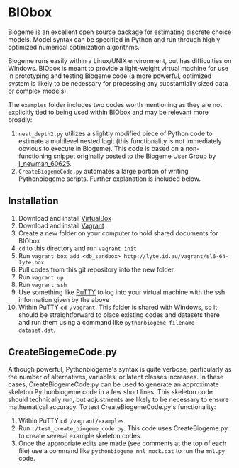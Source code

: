 BIObox
======

Biogeme is an excellent open source package for estimating discrete choice models.  Model syntax can be specified in Python and run through highly optimized numerical optimization algorithms.

Biogeme runs easily within a Linux/UNIX environment, but has difficulties on Windows.  BIObox is meant to provide a light-weight virtual machine for use in prototyping and testing Biogeme code (a more powerful, optimized system is likely to be necessary for processing any substantially sized data or complex models).

The `examples` folder includes two codes worth mentioning as they are not explicitly tied to being used within BIObox and may be relevant more broadly:

1. `nest_depth2.py` utilizes a slightly modified piece of Python code to estimate a multilevel nested logit (this functionality is not immediately obvious to execute in Biogeme).  This code is based on a non-functioning snippet originally posted to the Biogeme User Group by [j_newman_60625](https://groups.yahoo.com/neo/groups/biogeme/conversations/messages/2377).
2. `CreateBiogemeCode.py` automates a large portion of writing Pythonbiogeme scripts.  Further explanation is included below.

Installation
------------

1. Download and install [VirtualBox](https://www.virtualbox.org/wiki/Downloads)
2. Download and install [Vagrant](http://www.vagrantup.com/downloads.html)
3. Create a new folder on your computer to hold shared documents for BIObox
4. `cd` to this directory and run `vagrant init`
5. Run `vagrant box add <db_sandbox> http://lyte.id.au/vagrant/sl6-64-lyte.box`
6. Pull codes from this git repository into the new folder
7. Run `vagrant up`
8. Run `vagrant ssh`
9. Use something like [PuTTY](http://www.chiark.greenend.org.uk/~sgtatham/putty/download.html) to log into your virtual machine with the ssh information given by the above
10. Within PuTTY `cd /vagrant`.  This folder is shared with Windows, so it should be straightforward to place existing codes and datasets there and run them using a command like `pythonbiogeme filename dataset.dat`.

CreateBiogemeCode.py
--------------------

Although powerful, Pythonbiogeme's syntax is quite verbose, particularly as the number of alternatives, variables, or latent classes increases.  In these cases, CreateBiogemeCode.py can be used to generate an approximate skeleton Pythonbiogeme code in a few short lines.  This skeleton code should technically run, but adjustments are likely to be necessary to ensure mathematical accuracy.  To test CreateBiogemeCode.py's functionality:

1. Within PuTTY `cd /vagrant/examples`
2. Run `./test_create_biogeme_code.py`.  This code uses CreateBiogeme.py to create several example skeleton codes.
3. Once the appropriate edits are made (see comments at the top of each file) use a command like `pythonbiogeme mnl mock.dat` to run the `mnl.py` code.
